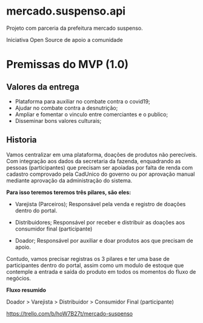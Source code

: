 # mercado.suspenso.api
Projeto com parceria da prefeitura mercado suspenso.

Iniciativa Open Source de apoio a comunidade

Premissas do MVP (1.0)
=============================== 

Valores da entrega
-------------

- Plataforma para auxiliar no combate contra o covid19;
- Ajudar no combate contra a desnutrição;
- Ampliar e fomentar o vinculo entre comerciantes e o publico;
- Disseminar bons valores culturais;


Historia
-------------

Vamos centralizar em uma plataforma, doações de produtos não perecíveis. Com integração aos dados da secretaria da fazenda, enquadrando as pessoas (participantes) que precisam ser apoiadas por falta de renda com cadastro comprovado pela CadUnico do governo ou por aprovação manual mediante aprovação da administração do sistema.

**Para isso teremos teremos três pilares, são eles:**

- Varejista (Parceiros);
Responsável pela venda e registro de doações dentro do portal.

- Distribuidores;
Responsável por receber e distribuir as doações aos consumidor final (participante)

- Doador;
Responsável por auxiliar e doar produtos aos que precisam de apoio.

Contudo, vamos precisar registras os 3 pilares e ter uma base de participantes dentro do portal, assim como um modulo de estoque que contemple a entrada e saída do produto em todos os momentos do fluxo de negócios.

**Fluxo resumido**

Doador > Varejista > Distribuidor > Consumidor Final (participante)


https://trello.com/b/hoW7B27t/mercado-suspenso
